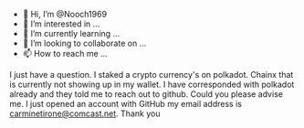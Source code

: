 - 👋 Hi, I’m @Nooch1969
- 👀 I’m interested in ...
- 🌱 I’m currently learning ...
- 💞️ I’m looking to collaborate on ...
- 📫 How to reach me ...

<!---
Nooch1969/Nooch1969 is a ✨ special ✨ repository because its `README.md` (this file) appears on your GitHub profile.
You can click the Preview link to take a look at your changes.
--->
I just have a question. I staked a crypto currency's on polkadot. Chainx that is currently not showing up in my wallet. 
I have corresponded with polkadot already and they told me to reach out to github. Could you please advise me. I just opened an account with GitHub my email address is carminetirone@comcast.net. Thank you 
